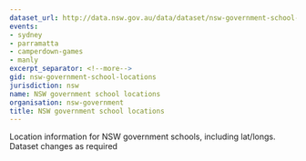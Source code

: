 ```yaml
---
dataset_url: http://data.nsw.gov.au/data/dataset/nsw-government-school-locations
events:
- sydney
- parramatta
- camperdown-games
- manly
excerpt_separator: <!--more-->
gid: nsw-government-school-locations
jurisdiction: nsw
name: NSW government school locations
organisation: nsw-government
title: NSW government school locations
---
```


Location information for NSW government schools, including lat/longs.  Dataset changes as required